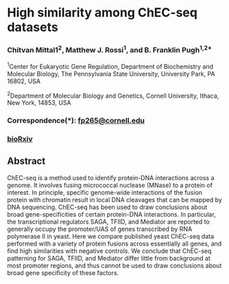 # High similarity among ChEC-seq datasets

### Chitvan Mittal1<sup>2</sup>, Matthew J. Rossi<sup>1</sup>, and B. Franklin Pugh<sup>1,2*</sup>

<sup>1</sup>Center for Eukaryotic Gene Regulation, Department of Biochemistry and Molecular Biology,
The Pennsylvania State University, University Park, PA 16802, USA

<sup>2</sup>Department of Molecular Biology and Genetics, Cornell University, Ithaca, New York, 14853,
USA

### Correspondence(*): fp265@cornell.edu

### [bioRxiv](https://www.biorxiv.org/content/10.1101/2021.02.04.429774v1)

## Abstract
ChEC-seq is a method used to identify protein-DNA interactions across a genome. It involves fusing micrococcal nuclease (MNase) to a protein of interest. In principle, specific genome-wide interactions of the fusion protein with chromatin result in local DNA cleavages that can be mapped by DNA sequencing. ChEC-seq has been used to draw conclusions about broad gene-specificities of certain protein-DNA interactions. In particular, the transcriptional regulators SAGA, TFIID, and Mediator are reported to generally occupy the promoter/UAS of genes transcribed by RNA polymerase II in yeast. Here we compare published yeast ChEC-seq data performed with a variety of protein fusions across essentially all genes, and find high similarities with negative controls. We conclude that ChEC-seq patterning for SAGA, TFIID, and Mediator differ little from background at most promoter regions, and thus cannot be used to draw conclusions about broad gene specificity of these factors.
